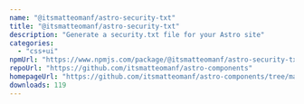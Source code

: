 ```yaml
---
name: "@itsmatteomanf/astro-security-txt"
title: "@itsmatteomanf/astro-security-txt"
description: "Generate a security.txt file for your Astro site"
categories:
  - "css+ui"
npmUrl: "https://www.npmjs.com/package/@itsmatteomanf/astro-security-txt"
repoUrl: "https://github.com/itsmatteomanf/astro-components"
homepageUrl: "https://github.com/itsmatteomanf/astro-components/tree/main/packages/astro-security-txt#readme"
downloads: 119
---
```

